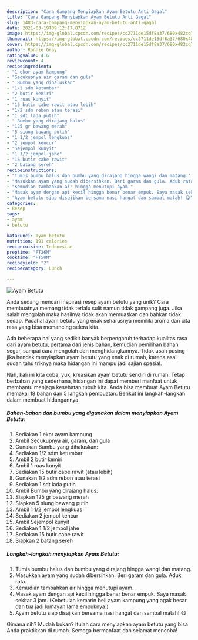 ```yaml
---
description: "Cara Gampang Menyiapkan Ayam Betutu Anti Gagal"
title: "Cara Gampang Menyiapkan Ayam Betutu Anti Gagal"
slug: 1483-cara-gampang-menyiapkan-ayam-betutu-anti-gagal
date: 2021-03-19T09:12:17.871Z
image: https://img-global.cpcdn.com/recipes/cc2711de15df8a37/680x482cq70/ayam-betutu-foto-resep-utama.jpg
thumbnail: https://img-global.cpcdn.com/recipes/cc2711de15df8a37/680x482cq70/ayam-betutu-foto-resep-utama.jpg
cover: https://img-global.cpcdn.com/recipes/cc2711de15df8a37/680x482cq70/ayam-betutu-foto-resep-utama.jpg
author: Ronnie Gray
ratingvalue: 4.6
reviewcount: 4
recipeingredient:
- "1 ekor ayam kampung"
- "Secukupnya air garam dan gula"
- " Bumbu yang dihaluskan"
- "1/2 sdm ketumbar"
- "2 butir kemiri"
- "1 ruas kunyit"
- "15 butir cabe rawit atau lebih"
- "1/2 sdm rebon atau terasi"
- "1 sdt lada putih"
- " Bumbu yang dirajang halus"
- "125 gr bawang merah"
- "5 siung bawang putih"
- "1 1/2 jempol lengkuas"
- "2 jempol kencur"
- "Sejempol kunyit"
- "1 1/2 jempol jahe"
- "15 butir cabe rawit"
- "2 batang sereh"
recipeinstructions:
- "Tumis bumbu halus dan bumbu yang dirajang hingga wangi dan matang."
- "Masukkan ayam yang sudah dibersihkan. Beri garam dan gula. Aduk rata."
- "Kemudian tambahkan air hingga menutupi ayam."
- "Masak ayam dengan api kecil hingga benar benar empuk. Saya masak sekitar 3 jam. (Kebetulan kemarin beli ayam kampung yang agak besar dan tua jadi lumayan lama empuknya.)"
- "Ayam betutu siap disajikan bersama nasi hangat dan sambal matah! 😋"
categories:
- Resep
tags:
- ayam
- betutu

katakunci: ayam betutu 
nutrition: 191 calories
recipecuisine: Indonesian
preptime: "PT26M"
cooktime: "PT50M"
recipeyield: "2"
recipecategory: Lunch

---
```



![Ayam Betutu](https://img-global.cpcdn.com/recipes/cc2711de15df8a37/680x482cq70/ayam-betutu-foto-resep-utama.jpg)

Anda sedang mencari inspirasi resep ayam betutu yang unik? Cara membuatnya memang tidak terlalu sulit namun tidak gampang juga. Jika salah mengolah maka hasilnya tidak akan memuaskan dan bahkan tidak sedap. Padahal ayam betutu yang enak seharusnya memiliki aroma dan cita rasa yang bisa memancing selera kita.

Ada beberapa hal yang sedikit banyak berpengaruh terhadap kualitas rasa dari ayam betutu, pertama dari jenis bahan, kemudian pemilihan bahan segar, sampai cara mengolah dan menghidangkannya. Tidak usah pusing jika hendak menyiapkan ayam betutu yang enak di rumah, karena asal sudah tahu triknya maka hidangan ini mampu jadi sajian spesial.




Nah, kali ini kita coba, yuk, kreasikan ayam betutu sendiri di rumah. Tetap berbahan yang sederhana, hidangan ini dapat memberi manfaat untuk membantu menjaga kesehatan tubuh kita. Anda bisa membuat Ayam Betutu memakai 18 bahan dan 5 langkah pembuatan. Berikut ini langkah-langkah dalam membuat hidangannya.

<!--inarticleads1-->

##### Bahan-bahan dan bumbu yang digunakan dalam menyiapkan Ayam Betutu:

1. Sediakan 1 ekor ayam kampung
1. Ambil Secukupnya air, garam, dan gula
1. Gunakan  Bumbu yang dihaluskan:
1. Sediakan 1/2 sdm ketumbar
1. Ambil 2 butir kemiri
1. Ambil 1 ruas kunyit
1. Sediakan 15 butir cabe rawit (atau lebih)
1. Gunakan 1/2 sdm rebon atau terasi
1. Sediakan 1 sdt lada putih
1. Ambil  Bumbu yang dirajang halus:
1. Siapkan 125 gr bawang merah
1. Siapkan 5 siung bawang putih
1. Ambil 1 1/2 jempol lengkuas
1. Sediakan 2 jempol kencur
1. Ambil Sejempol kunyit
1. Sediakan 1 1/2 jempol jahe
1. Sediakan 15 butir cabe rawit
1. Siapkan 2 batang sereh




<!--inarticleads2-->

##### Langkah-langkah menyiapkan Ayam Betutu:

1. Tumis bumbu halus dan bumbu yang dirajang hingga wangi dan matang.
1. Masukkan ayam yang sudah dibersihkan. Beri garam dan gula. Aduk rata.
1. Kemudian tambahkan air hingga menutupi ayam.
1. Masak ayam dengan api kecil hingga benar benar empuk. Saya masak sekitar 3 jam. (Kebetulan kemarin beli ayam kampung yang agak besar dan tua jadi lumayan lama empuknya.)
1. Ayam betutu siap disajikan bersama nasi hangat dan sambal matah! 😋




Gimana nih? Mudah bukan? Itulah cara menyiapkan ayam betutu yang bisa Anda praktikkan di rumah. Semoga bermanfaat dan selamat mencoba!
